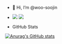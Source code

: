 - 👋 Hi, I’m @woo-soojin

- <a href="https://woosoo.org/" target="_blank"><img src="https://img.shields.io/badge/Blog-21759B?style=flat&logo=wordpress&logoColor=FFFFFF"/></a>
<a href="www.linkedin.com/in/soojin-woo" target="_blank"><img src="https://img.shields.io/badge/LinkedIn-0A66C2?style=flat&logo=linkedin&logoColor=FFFFFF"/></a>
 
- GitHub Stats

[![Anurag's GitHub stats](https://github-readme-stats.vercel.app/api?username=woo-soojin&theme=midnight-purple)](https://github.com/anuraghazra/github-readme-stats)
